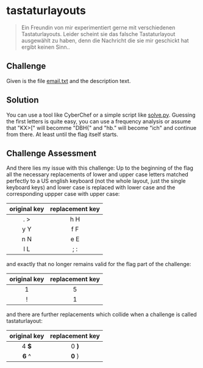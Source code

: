# tastaturlayouts
> Ein Freundin von mir experimentiert gerne mit verschiedenen Tastaturlayouts. Leider scheint sie das falsche Tastaturlayout ausgewählt zu haben, denn die Nachricht die sie mir geschickt hat ergibt keinen Sinn..

## Challenge
Given is the file [email.txt](email.txt) and the description text.

## Solution
You can use a tool like CyberChef or a simple script like [solve.py](solve.py). Guessing the first letters is quite easy, you can use a frequency analysis or assume that "KX>[" will becomme "DBH{" and "hb." will become "ich" and continue from there. At least until the flag itself starts.

## Challenge Assessment
And there lies my issue with this challenge:
Up to the beginning of the flag all the necessary replacements of lower and upper case letters matched perfectly to a US english keyboard (not the whole layout, just the single keyboard keys) and lower case is replaced with lower case and the corresponding uppper case with upper case:

| original key | replacement key |
| :-: | :-: |
| . > | h H |
| y Y | f F |
| n N | e E |
| l L | ; : |

and exactly that no longer remains valid for the flag part of the challenge:

| original key | replacement key |
| :-: | :-: |
| 1 | 5 | 
| ! | 1 |

and there are further replacements which collide when a challenge is called tastaturlayout:

| original key | replacement key |
| :-: | :-: |
| 4 **$** | 0 **)** |
| **6** ^ | **0** ) |

